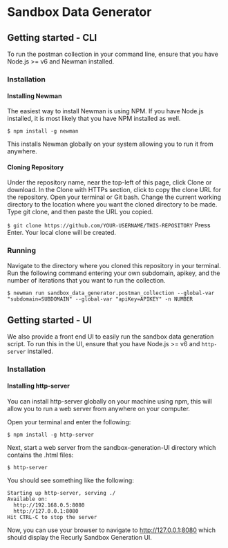 # Sandbox Data Generator


## Getting started - CLI
To run the postman collection in your command line, ensure that you have Node.js >= v6 and Newman installed. 

### Installation

#### Installing Newman
The easiest way to install Newman is using NPM. If you have Node.js installed, it is most likely that you have NPM installed as well.

`$ npm install -g newman`

This installs Newman globally on your system allowing you to run it from anywhere.

#### Cloning Repository 
Under the repository name, near the top-left of this page, click Clone or download. In the Clone with HTTPs section, click  to copy the clone URL for the repository. Open your terminal or Git bash. Change the current working directory to the location where you want the cloned directory to be made. Type git clone, and then paste the URL you copied.

`$ git clone https://github.com/YOUR-USERNAME/THIS-REPOSITORY`
Press Enter. Your local clone will be created.


### Running

Navigate to the directory where you cloned this repository in your terminal. Run the following command entering your own subdomain, apikey, and the number of iterations that you want to run the collection. 

```
$ newman run sandbox_data_generator.postman_collection --global-var "subdomain=SUBDOMAIN" --global-var "apiKey=APIKEY" -n NUMBER
````


## Getting started - UI
We also provide a front end UI to easily run the sandbox data generation script. To run this in the UI, ensure that you have Node.js >= v6 and `http-server` installed.

### Installation

#### Installing http-server
You can install http-server globally on your machine using npm, this will allow you to run a web server from anywhere on your computer.

Open your terminal and enter the following:

`$ npm install -g http-server`

Next, start a web server from the sandbox-generation-UI directory which contains the .html files:

`$ http-server`

You should see something like the following:
```
Starting up http-server, serving ./
Available on:
  http://192.168.0.5:8080
  http://127.0.0.1:8080
Hit CTRL-C to stop the server
```

Now, you can use your browser to navigate to http://127.0.0.1:8080 which should display the Recurly Sandbox Generation UI. 
